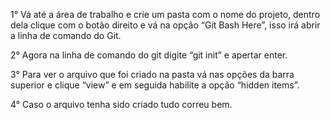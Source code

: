 1° Vá até a área de trabalho e crie um pasta com o nome do projeto, dentro dela clique com o botão direito e vá na opção “Git Bash Here”, isso irá abrir a linha de comando do Git.

2° Agora na linha de comando do git digite “git init” e apertar enter.

3° Para ver o arquivo que foi criado na pasta vá nas opções da barra superior e clique “view” e em seguida habilite a opção “hidden items”.

4° Caso o arquivo tenha sido criado tudo correu bem.
